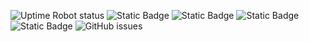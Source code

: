 ![Uptime Robot status](https://img.shields.io/uptimerobot/status/m795276181-ea44caeb6a6db48fdc262ac6?label=website) ![Static Badge](https://img.shields.io/badge/blacklists-58-000000) ![Static Badge](https://img.shields.io/badge/blacklisted-3773626-cc0000) ![Static Badge](https://img.shields.io/badge/whitelisted-2170-00CC00) ![Static Badge](https://img.shields.io/badge/streaming_blacklist-28055-000000) ![GitHub issues](https://img.shields.io/github/issues/fabriziosalmi/blacklists)
